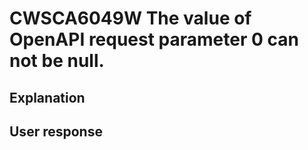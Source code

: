 # CWSCA6049W The value of OpenAPI request parameter 0 can not be null.

## Explanation

## User response